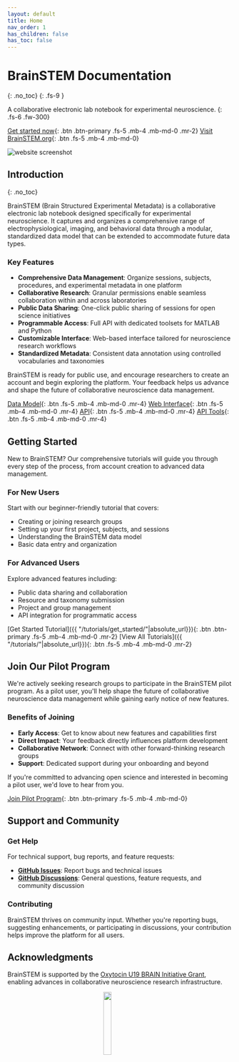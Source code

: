 ```yaml
---
layout: default
title: Home
nav_order: 1
has_children: false
has_toc: false
---
```


# BrainSTEM Documentation
{: .no_toc}
{: .fs-9 }

A collaborative electronic lab notebook for experimental neuroscience.
{: .fs-6 .fw-300}

[Get started now](#getting-started){: .btn .btn-primary .fs-5 .mb-4 .mb-md-0 .mr-2} [Visit BrainSTEM.org](https://www.brainstem.org/){: .btn .fs-5 .mb-4 .mb-md-0}

![website screenshot](/assets/images/website_screenshot_v2.jpg)

## Introduction
{: .no_toc}

BrainSTEM (Brain Structured Experimental Metadata) is a collaborative electronic lab notebook designed specifically for experimental neuroscience. It captures and organizes a comprehensive range of electrophysiological, imaging, and behavioral data through a modular, standardized data model that can be extended to accommodate future data types.

### Key Features

- **Comprehensive Data Management**: Organize sessions, subjects, procedures, and experimental metadata in one platform
- **Collaborative Research**: Granular permissions enable seamless collaboration within and across laboratories
- **Public Data Sharing**: One-click public sharing of sessions for open science initiatives
- **Programmable Access**: Full API with dedicated toolsets for MATLAB and Python
- **Customizable Interface**: Web-based interface tailored for neuroscience research workflows
- **Standardized Metadata**: Consistent data annotation using controlled vocabularies and taxonomies

BrainSTEM is ready for public use, and encourage researchers to create an account and begin exploring the platform. Your feedback helps us advance and shape the future of collaborative neuroscience data management.

[Data Model]({{"/datamodel/"|absolute_url}}){: .btn .fs-5 .mb-4 .mb-md-0 .mr-4} [Web Interface]({{"/webinterface/"|absolute_url}}){: .btn .fs-5 .mb-4 .mb-md-0 .mr-4} [API]({{"/api/"|absolute_url}}){: .btn .fs-5 .mb-4 .mb-md-0 .mr-4} [API Tools]({{"/api-tools/"|absolute_url}}){: .btn .fs-5 .mb-4 .mb-md-0 .mr-4}

## Getting Started

New to BrainSTEM? Our comprehensive tutorials will guide you through every step of the process, from account creation to advanced data management.

### For New Users
Start with our beginner-friendly tutorial that covers:
- Creating or joining research groups
- Setting up your first project, subjects, and sessions
- Understanding the BrainSTEM data model
- Basic data entry and organization

### For Advanced Users
Explore advanced features including:
- Public data sharing and collaboration
- Resource and taxonomy submission
- Project and group management
- API integration for programmatic access

[Get Started Tutorial]({{ "/tutorials/get_started/"|absolute_url}}){: .btn .btn-primary .fs-5 .mb-4 .mb-md-0 .mr-2}
[View All Tutorials]({{ "/tutorials/"|absolute_url}}){: .btn .fs-5 .mb-4 .mb-md-0 .mr-2}

## Join Our Pilot Program

We're actively seeking research groups to participate in the BrainSTEM pilot program. As a pilot user, you'll help shape the future of collaborative neuroscience data management while gaining early notice of new features.

### Benefits of Joining
- **Early Access**: Get to know about new features and capabilities first
- **Direct Impact**: Your feedback directly influences platform development
- **Collaborative Network**: Connect with other forward-thinking research groups
- **Support**: Dedicated support during your onboarding and beyond

If you're committed to advancing open science and interested in becoming a pilot user, we'd love to hear from you.

[Join Pilot Program](https://docs.google.com/forms/d/e/1FAIpQLSctFj4ek5Ib-1FQoi9KeGzCkg6o-cuM26oggNu8FYeKRqNpwg/viewform){: .btn .btn-primary .fs-5 .mb-4 .mb-md-0}

## Support and Community

### Get Help
For technical support, bug reports, and feature requests:

- **[GitHub Issues](https://github.com/brainstem-org/brainstem_support/issues)**: Report bugs and technical issues
- **[GitHub Discussions](https://github.com/brainstem-org/brainstem_support/discussions)**: General questions, feature requests, and community discussion

### Contributing
BrainSTEM thrives on community input. Whether you're reporting bugs, suggesting enhancements, or participating in discussions, your contribution helps improve the platform for all users.

## Acknowledgments

BrainSTEM is supported by the [Oxytocin U19 BRAIN Initiative Grant](https://med.nyu.edu/departments-institutes/neuroscience/research/shared-research-resources/oxytocin-u19-brain-initiative-grant), enabling advances in collaborative neuroscience research infrastructure.

<p align="center">
	<img src="/assets/images/brain_initiative.png" width="19%">&emsp;&emsp;&emsp;&emsp;
</p>